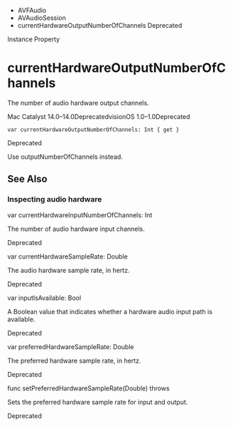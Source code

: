 

- AVFAudio
- AVAudioSession
-  currentHardwareOutputNumberOfChannels Deprecated

Instance Property

# currentHardwareOutputNumberOfChannels

The number of audio hardware output channels.

Mac Catalyst 14.0–14.0DeprecatedvisionOS 1.0–1.0Deprecated

``` source
var currentHardwareOutputNumberOfChannels: Int { get }
```

Deprecated

Use outputNumberOfChannels instead.

## See Also

### Inspecting audio hardware

var currentHardwareInputNumberOfChannels: Int

The number of audio hardware input channels.

Deprecated

var currentHardwareSampleRate: Double

The audio hardware sample rate, in hertz.

Deprecated

var inputIsAvailable: Bool

A Boolean value that indicates whether a hardware audio input path is available.

Deprecated

var preferredHardwareSampleRate: Double

The preferred hardware sample rate, in hertz.

Deprecated

func setPreferredHardwareSampleRate(Double) throws

Sets the preferred hardware sample rate for input and output.

Deprecated

